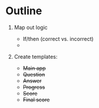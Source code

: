 # Outline

1. Map out logic
    * If/then (correct vs. incorrect)
    * 

2. Create templates:
    * ~~Main app~~
    * ~~Question~~
    * ~~Answer~~
    * ~~Progress~~
    * ~~Score~~
    * ~~Final score~~
